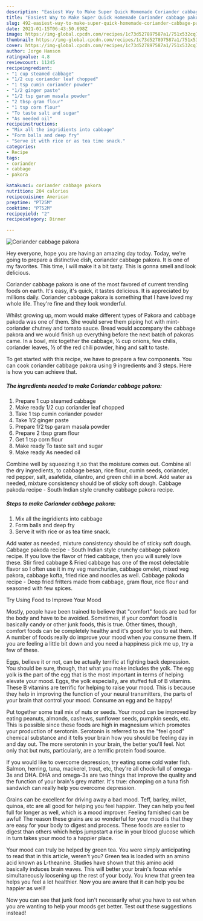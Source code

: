 ```yaml
---
description: "Easiest Way to Make Super Quick Homemade Coriander cabbage pakora"
title: "Easiest Way to Make Super Quick Homemade Coriander cabbage pakora"
slug: 492-easiest-way-to-make-super-quick-homemade-coriander-cabbage-pakora
date: 2021-01-15T06:43:50.698Z
image: https://img-global.cpcdn.com/recipes/1c73d527897587a1/751x532cq70/coriander-cabbage-pakora-recipe-main-photo.jpg
thumbnail: https://img-global.cpcdn.com/recipes/1c73d527897587a1/751x532cq70/coriander-cabbage-pakora-recipe-main-photo.jpg
cover: https://img-global.cpcdn.com/recipes/1c73d527897587a1/751x532cq70/coriander-cabbage-pakora-recipe-main-photo.jpg
author: Jorge Hanson
ratingvalue: 4.8
reviewcount: 11245
recipeingredient:
- "1 cup steamed cabbage"
- "1/2 cup coriander leaf chopped"
- "1 tsp cumin coriander powder"
- "1/2 ginger paste"
- "1/2 tsp garam masala powder"
- "2 tbsp gram flour"
- "1 tsp corn flour"
- "To taste salt and sugar"
- "As needed oil"
recipeinstructions:
- "Mix all the ingridients into cabbage"
- "Form balls and deep fry"
- "Serve it with rice or as tea time snack."
categories:
- Recipe
tags:
- coriander
- cabbage
- pakora

katakunci: coriander cabbage pakora 
nutrition: 204 calories
recipecuisine: American
preptime: "PT25M"
cooktime: "PT52M"
recipeyield: "2"
recipecategory: Dinner

---
```



![Coriander cabbage pakora](https://img-global.cpcdn.com/recipes/1c73d527897587a1/751x532cq70/coriander-cabbage-pakora-recipe-main-photo.jpg)

Hey everyone, hope you are having an amazing day today. Today, we're going to prepare a distinctive dish, coriander cabbage pakora. It is one of my favorites. This time, I will make it a bit tasty. This is gonna smell and look delicious.

Coriander cabbage pakora is one of the most favored of current trending foods on earth. It's easy, it's quick, it tastes delicious. It is appreciated by millions daily. Coriander cabbage pakora is something that I have loved my whole life. They're fine and they look wonderful.

Whilst growing up, mom would make different types of Pakora and cabbage pakoda was one of them. She would serve them piping hot with mint-coriander chutney and tomato sauce. Bread would accompany the cabbage pakora and we would finish up everything before the next batch of pakoras came. In a bowl, mix together the cabbage, ½ cup onions, few chilis, coriander leaves, ½ of the red chili powder, hing and salt to taste.


To get started with this recipe, we have to prepare a few components. You can cook coriander cabbage pakora using 9 ingredients and 3 steps. Here is how you can achieve that.

<!--inarticleads1-->

##### The ingredients needed to make Coriander cabbage pakora:

1. Prepare 1 cup steamed cabbage
1. Make ready 1/2 cup coriander leaf chopped
1. Take 1 tsp cumin coriander powder
1. Take 1/2 ginger paste
1. Prepare 1/2 tsp garam masala powder
1. Prepare 2 tbsp gram flour
1. Get 1 tsp corn flour
1. Make ready To taste salt and sugar
1. Make ready As needed oil


Combine well by squeezing it,so that the moisture comes out. Combine all the dry ingredients, to cabbage besan, rice flour, cumin seeds, coriander, red pepper, salt, asafetida, cilantro, and green chili in a bowl. Add water as needed, mixture consistency should be of sticky soft dough. Cabbage pakoda recipe - South Indian style crunchy cabbage pakora recipe. 

<!--inarticleads2-->

##### Steps to make Coriander cabbage pakora:

1. Mix all the ingridients into cabbage
1. Form balls and deep fry
1. Serve it with rice or as tea time snack.


Add water as needed, mixture consistency should be of sticky soft dough. Cabbage pakoda recipe - South Indian style crunchy cabbage pakora recipe. If you love the flavor of fried cabbage, then you will surely love these. Stir fired cabbage &amp; Fried cabbage has one of the most delectable flavor so I often use it in my veg manchurian, cabbage omelet, mixed veg pakora, cabbage kofta, fried rice and noodles as well. Cabbage pakoda recipe - Deep fried fritters made from cabbage, gram flour, rice flour and seasoned with few spices. 

Try Using Food to Improve Your Mood


Mostly, people have been trained to believe that "comfort" foods are bad for the body and have to be avoided. Sometimes, if your comfort food is basically candy or other junk foods, this is true. Other times, though, comfort foods can be completely healthy and it's good for you to eat them. A number of foods really do improve your mood when you consume them. If you are feeling a little bit down and you need a happiness pick me up, try a few of these.

Eggs, believe it or not, can be actually terrific at fighting back depression. You should be sure, though, that what you make includes the yolk. The egg yolk is the part of the egg that is the most important in terms of helping elevate your mood. Eggs, the yolk especially, are stuffed full of B vitamins. These B vitamins are terrific for helping to raise your mood. This is because they help in improving the function of your neural transmitters, the parts of your brain that control your mood. Consume an egg and be happy!

Put together some trail mix of nuts or seeds. Your mood can be improved by eating peanuts, almonds, cashews, sunflower seeds, pumpkin seeds, etc. This is possible since these foods are high in magnesium which promotes your production of serotonin. Serotonin is referred to as the "feel good" chemical substance and it tells your brain how you should be feeling day in and day out. The more serotonin in your brain, the better you'll feel. Not only that but nuts, particularly, are a terrific protein food source.

If you would like to overcome depression, try eating some cold water fish. Salmon, herring, tuna, mackerel, trout, etc, they're all chock-full of omega-3s and DHA. DHA and omega-3s are two things that improve the quality and the function of your brain's grey matter. It's true: chomping on a tuna fish sandwich can really help you overcome depression. 

Grains can be excellent for driving away a bad mood. Teff, barley, millet, quinoa, etc are all good for helping you feel happier. They can help you feel full for longer as well, which is a mood improver. Feeling famished can be awful! The reason these grains are so wonderful for your mood is that they are easy for your body to digest and process. These foods are easier to digest than others which helps jumpstart a rise in your blood glucose which in turn takes your mood to a happier place.

Your mood can truly be helped by green tea. You were simply anticipating to read that in this article, weren't you? Green tea is loaded with an amino acid known as L-theanine. Studies have shown that this amino acid basically induces brain waves. This will better your brain's focus while simultaneously loosening up the rest of your body. You knew that green tea helps you feel a lot healthier. Now you are aware that it can help you be happier as well!

Now you can see that junk food isn't necessarily what you have to eat when you are wanting to help your moods get better. Test out  these suggestions  instead!

